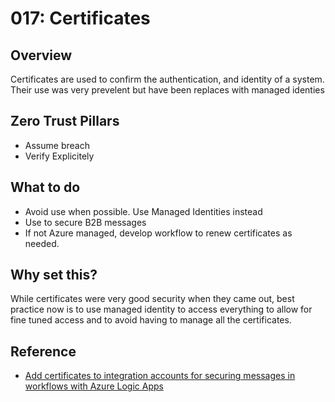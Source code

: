 # 017: Certificates

## Overview

Certificates are used to confirm the authentication, and identity of a system.  Their use was very prevelent but have been replaces with managed identies

## Zero Trust Pillars

* Assume breach
* Verify Explicitely

## What to do

* Avoid use when possible.  Use Managed Identities instead
* Use to secure B2B messages
* If not Azure managed, develop workflow to renew certificates as needed.

## Why set this?

While certificates were very good security when they came out, best practice now is to use managed identity to access everything to allow for fine tuned access and to avoid having to manage all the certificates.

## Reference

* [Add certificates to integration accounts for securing messages in workflows with Azure Logic Apps](https://learn.microsoft.com/en-us/azure/logic-apps/logic-apps-enterprise-integration-certificates)